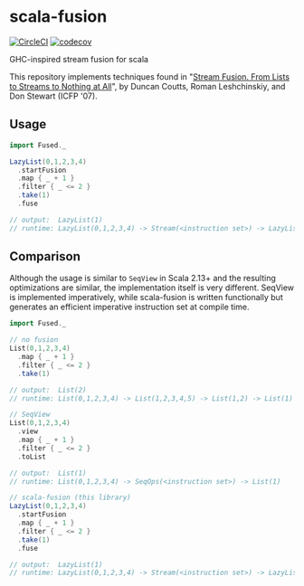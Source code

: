 # scala-fusion
[![CircleCI](https://circleci.com/gh/nathaniel-may/scala-fusion.svg?style=svg)](https://circleci.com/gh/nathaniel-may/scala-fusion)
[![codecov](https://codecov.io/gh/nathaniel-may/scala-fusion/branch/master/graph/badge.svg)](https://codecov.io/gh/nathaniel-may/scala-fusion)

GHC-inspired stream fusion for scala

This repository implements techniques found in "[Stream Fusion. From Lists to Streams to Nothing at All](http://citeseer.ist.psu.edu/viewdoc/summary?doi=10.1.1.104.7401)", by Duncan Coutts, Roman Leshchinskiy, and Don Stewart (ICFP '07).

## Usage
```scala
import Fused._

LazyList(0,1,2,3,4)
  .startFusion
  .map { _ + 1 }
  .filter { _ <= 2 }
  .take(1)
  .fuse

// output:  LazyList(1)
// runtime: LazyList(0,1,2,3,4) -> Stream(<instruction set>) -> LazyList(1)
```

## Comparison
Although the usage is similar to `SeqView` in Scala 2.13+ and the resulting optimizations are similar, the implementation itself is very different. SeqView is implemented imperatively, while scala-fusion is written functionally but generates an efficient imperative instruction set at compile time.

```scala
import Fused._

// no fusion
List(0,1,2,3,4)
  .map { _ + 1 }
  .filter { _ <= 2 }
  .take(1)

// output:  List(2)
// runtime: List(0,1,2,3,4) -> List(1,2,3,4,5) -> List(1,2) -> List(1)

// SeqView
List(0,1,2,3,4)
  .view
  .map { _ + 1 }
  .filter { _ <= 2 }
  .toList

// output:  List(1)
// runtime: List(0,1,2,3,4) -> SeqOps(<instruction set>) -> List(1)

// scala-fusion (this library)
LazyList(0,1,2,3,4)
  .startFusion
  .map { _ + 1 }
  .filter { _ <= 2 }
  .take(1)
  .fuse

// output:  LazyList(1)
// runtime: LazyList(0,1,2,3,4) -> Stream(<instruction set>) -> LazyList(1)
```